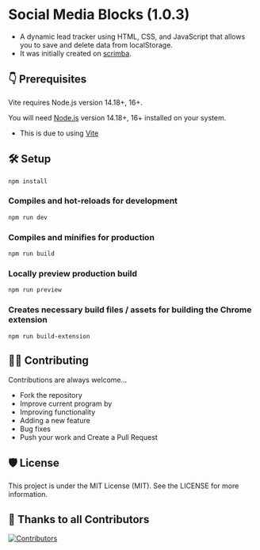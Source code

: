 Social Media Blocks (1.0.3)
=== 

- A dynamic lead tracker using HTML, CSS, and JavaScript that allows you to save and delete data from localStorage.
- It was initially created on [scrimba](https://scrimba.com/learn/frontend).


## 👇 Prerequisites
Vite requires Node.js version 14.18+, 16+. 

You will need [Node.js](https://nodejs.org) version 14.18+, 16+ installed on your system.
- This is due to using [Vite](https://vitejs.dev/)


## 🛠️ Setup

```
npm install
```

### Compiles and hot-reloads for development
```
npm run dev
```

### Compiles and minifies for production
```
npm run build
```

### Locally preview production build
```
npm run preview 
```

### Creates necessary build files / assets for building the Chrome extension
```
npm run build-extension
```

## 👨‍💻 Contributing

Contributions are always welcome...

 - Fork the repository
 - Improve current program by
 - Improving functionality
 - Adding a new feature
 - Bug fixes
 - Push your work and Create a Pull Request
 
## 🛡️ License
 
This project is under the MIT License (MIT). See the LICENSE for more information.

## 💪 Thanks to all Contributors

[![Contributors](https://contrib.rocks/image?repo=JavascriptDon/Social-Media-Blocks-Extension)](https://github.com/JavascriptDon/Social-Media-Blocks-Extension/graphs/contributors)

